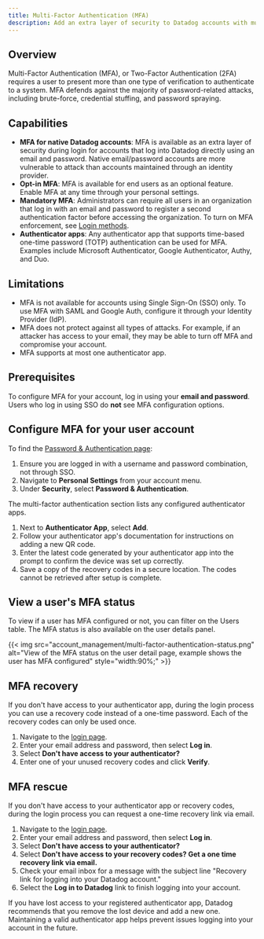 ```yaml
---
title: Multi-Factor Authentication (MFA)
description: Add an extra layer of security to Datadog accounts with multi-factor authentication using time-based one-time passwords and authenticator apps.
---
```


## Overview

Multi-Factor Authentication (MFA), or Two-Factor Authentication (2FA) requires a user to present more than one type of verification to authenticate to a system. MFA defends against the majority of password-related attacks, including brute-force, credential stuffing, and password spraying.

## Capabilities

-   **MFA for native Datadog accounts**: MFA is available as an extra layer of security during login for accounts that log into Datadog directly using an email and password. Native email/password accounts are more vulnerable to attack than accounts maintained through an identity provider.
-   **Opt-in MFA**: MFA is available for end users as an optional feature. Enable MFA at any time through your personal settings.
-   **Mandatory MFA**: Administrators can require all users in an organization that log in with an email and password to register a second authentication factor before accessing the organization. To turn on MFA enforcement, see [Login methods][1]. 
-   **Authenticator apps**: Any authenticator app that supports time-based one-time password (TOTP) authentication can be used for MFA. Examples include Microsoft Authenticator, Google Authenticator, Authy, and Duo.

## Limitations

-   MFA is not available for accounts using Single Sign-On (SSO) only. To use MFA with SAML and Google Auth, configure it through your Identity Provider (IdP).
-   MFA does not protect against all types of attacks. For example, if an attacker has access to your email, they may be able to turn off MFA and compromise your account.
-   MFA supports at most one authenticator app.

## Prerequisites

To configure MFA for your account, log in using your **email and password**. Users who log in using SSO do **not** see MFA configuration options.

## Configure MFA for your user account

To find the [Password & Authentication page][2]:

1. Ensure you are logged in with a username and password combination, not through SSO.
1. Navigate to **Personal Settings** from your account menu.
1. Under **Security**, select **Password & Authentication**.

The multi-factor authentication section lists any configured authenticator apps.

1. Next to **Authenticator App**, select **Add**.
1. Follow your authenticator app's documentation for instructions on adding a new QR code.
1. Enter the latest code generated by your authenticator app into the prompt to confirm the device was set up correctly.
1. Save a copy of the recovery codes in a secure location. The codes cannot be retrieved after setup is complete.

## View a user's MFA status

To view if a user has MFA configured or not, you can filter on the Users table. The MFA status is also available on the user details panel. 

{{< img src="account_management/multi-factor-authentication-status.png" alt="View of the MFA status on the user detail page, example shows the user has MFA configured" style="width:90%;" >}}

## MFA recovery

If you don't have access to your authenticator app, during the login process you can use a recovery code instead of a one-time password. Each of the recovery codes can only be used once.

1. Navigate to the [login page][3].
1. Enter your email address and password, then select **Log in**.
1. Select **Don't have access to your authenticator?**
1. Enter one of your unused recovery codes and click **Verify**.

## MFA rescue

If you don't have access to your authenticator app or recovery codes, during the login process you can request a one-time recovery link via email.

1. Navigate to the [login page][3].
1. Enter your email address and password, then select **Log in**.
1. Select **Don't have access to your authenticator?**
1. Select **Don't have access to your recovery codes? Get a one time recovery link via email.**
1. Check your email inbox for a message with the subject line "Recovery link for logging into your Datadog account."
1. Select the **Log in to Datadog** link to finish logging into your account.

If you have lost access to your registered authenticator app, Datadog recommends that you remove the lost device and add a new one. Maintaining a valid authenticator app helps prevent issues logging into your account in the future.

[1]: /account_management/login_methods/#requiring-multi-factor-authentication
[2]: https://app.datadoghq.com/personal-settings/password-and-authentication
[3]: https://app.datadoghq.com
